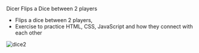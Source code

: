 Dicer
Flips a Dice between 2 players

- Flips a dice between 2 players, 
- Exercise to practice HTML, CSS, JavaScript and how they connect with each other

![dice2](https://user-images.githubusercontent.com/47545545/91087047-d4643b00-e61d-11ea-9efd-b7a3e1617cef.png)
